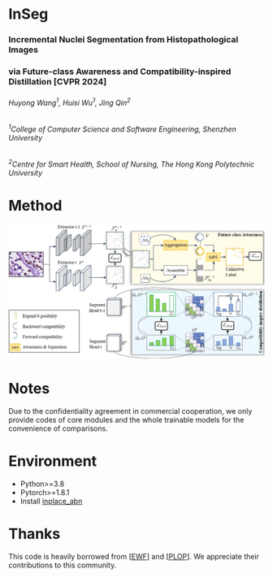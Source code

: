 # InSeg  
### Incremental Nuclei Segmentation from Histopathological Images  
### via Future-class Awareness and Compatibility-inspired Distillation [CVPR 2024]  
###### Huyong Wang<sup>1</sup>, Huisi Wu<sup>1</sup>, Jing Qin<sup>2</sup>  
###### <sup>1</sup>College of Computer Science and Software Engineering, Shenzhen University  
###### <sup>2</sup>Centre for Smart Health, School of Nursing, The Hong Kong Polytechnic University  

# Method  
<div align="center">
  <img src="https://github.com/why19991/InSeg/blob/main/docs/framework.png">
</div>  

# Notes  
Due to the confidentiality agreement in commercial cooperation, we only provide codes of core modules and the whole trainable models for the convenience of comparisons.  

# Environment  
* Python>=3.8  
* Pytorch>=1.8.1
* Install [inplace_abn](https://github.com/mapillary/inplace_abn)
# Thanks  
This code is heavily borrowed from [[EWF](https://github.com/schuy1er/EWF_official)] and [[PLOP](https://github.com/arthurdouillard/CVPR2021_PLOP)]. We appreciate their contributions to this community.
